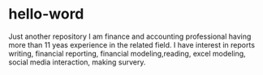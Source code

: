 # hello-word
Just another repository
I am finance and accounting professional having more than 11 yeas experience in the related field. I have interest in reports writing, financial reporting, financial modeling,reading, excel modeling, social media interaction, making survery.
